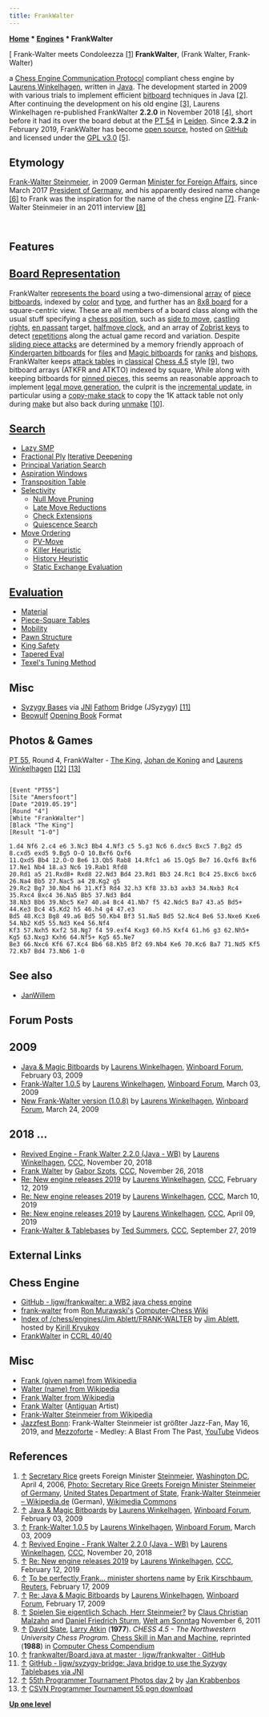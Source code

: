 ```yaml
---
title: FrankWalter
---
```

**[Home](Home "Home") * [Engines](Engines "Engines") * FrankWalter**

\[ Frank-Walter meets Condoleezza <a id="cite-note-1" href="#cite-ref-1">[1]</a>
**FrankWalter**, (Frank Walter, Frank-Walter)

a [Chess Engine Communication Protocol](Chess_Engine_Communication_Protocol "Chess Engine Communication Protocol") compliant chess engine by [Laurens Winkelhagen](Laurens_Winkelhagen "Laurens Winkelhagen"), written in [Java](Java "Java"). The development started in 2009 with various trials to implement efficient [bitboard](Bitboards "Bitboards") techniques in Java <a id="cite-note-2" href="#cite-ref-2">[2]</a>.
After continuing the development on his old engine <a id="cite-note-3" href="#cite-ref-3">[3]</a>, Laurens Winkelhagen re-published FrankWalter **2.2.0** in November 2018 <a id="cite-note-4" href="#cite-ref-4">[4]</a>,
short before it had its over the board debut at the [PT 54](PT_54 "PT 54") in [Leiden](https://en.wikipedia.org/wiki/Leiden).
Since **2.3.2** in February 2019, FrankWalter has become [open source](Category:Open_Source "Category:Open Source"), hosted on [GitHub](https://en.wikipedia.org/wiki/GitHub) and licensed under the [GPL v3.0](Free_Software_Foundation#GPL "Free Software Foundation") <a id="cite-note-5" href="#cite-ref-5">[5]</a>.

## Etymology

[Frank-Walter Steinmeier](https://en.wikipedia.org/wiki/Frank-Walter_Steinmeier), in 2009 German [Minister for Foreign Affairs](<https://en.wikipedia.org/wiki/Minister_for_Foreign_Affairs_(Germany)>), since March 2017 [President of Germany](https://en.wikipedia.org/wiki/President_of_Germany),
and his apparently desired name change <a id="cite-note-6" href="#cite-ref-6">[6]</a> to Frank was the inspiration for the name of the chess engine <a id="cite-note-7" href="#cite-ref-7">[7]</a>. Frank-Walter Steinmeier in an 2011 interview <a id="cite-note-8" href="#cite-ref-8">[8]</a>

```C++Mr. Steinmeier, can you actually play chess, like [Peer Steinbrück](https://en.wikipedia.org/wiki/Peer_Steinbr%C3%BCck) and [Helmut Schmidt](https://en.wikipedia.org/wiki/Helmut_Schmidt)?

```

```C++Frank-Walter Steinmeier: Neither am I a good chess player nor am I currently writing a book.

```

## Features

## [Board Representation](Board_Representation "Board Representation")

FrankWalter [represents the board](Board_Representation "Board Representation") using a two-dimensional [array](Array "Array") of [piece bitboards](Bitboard_Board-Definition#CBoardDef "Bitboard Board-Definition"), indexed by [color](Color "Color") and [type](Pieces#PieceTypeCoding "Pieces"), and further has an [8x8 board](8x8_Board "8x8 Board") for a square-centric view.
These are all members of a board class along with the usual stuff specifying a [chess position](Chess_Position "Chess Position"), such as [side to move](Side_to_move "Side to move"), [castling rights](Castling_Rights "Castling Rights"), [en passant](En_passant "En passant") target, [halfmove clock](Halfmove_Clock "Halfmove Clock"), and an array of [Zobrist keys](Zobrist_Hashing "Zobrist Hashing") to detect [repetitions](Repetitions "Repetitions") along the actual game record and variation.
Despite [sliding piece attacks](Sliding_Piece_Attacks "Sliding Piece Attacks") are determined by a memory friendly approach of [Kindergarten bitboards](Kindergarten_Bitboards "Kindergarten Bitboards") for [files](Files "Files") and [Magic bitboards](Magic_Bitboards "Magic Bitboards") for [ranks](Ranks "Ranks") and [bishops](Bishop "Bishop"),
FrankWalter keeps [attack tables](Attack_and_Defend_Maps "Attack and Defend Maps") in [classical](Attack_and_Defend_Maps#Classical_Approach "Attack and Defend Maps") [Chess 4.5](</Chess_(Program)> "Chess (Program)") style <a id="cite-note-9" href="#cite-ref-9">[9]</a>, two bitboard arrays (ATKFR and ATKTO) indexed by square,
While along with keeping bitboards for [pinned pieces](Pin "Pin"), this seems an reasonable approach to implement [legal move generation](Move_Generation#Legal "Move Generation"), the culprit is the [incremental update](Incremental_Updates "Incremental Updates"),
in particular using a [copy-make stack](Copy-Make#Stack "Copy-Make") to copy the 1K attack table not only during [make](Make_Move "Make Move") but also back during [unmake](Unmake_Move "Unmake Move") <a id="cite-note-10" href="#cite-ref-10">[10]</a>.

## [Search](Search "Search")

- [Lazy SMP](Lazy_SMP "Lazy SMP")
- [Fractional Ply](Depth#FractionalPlies "Depth") [Iterative Deepening](Iterative_Deepening "Iterative Deepening")
- [Principal Variation Search](Principal_Variation_Search "Principal Variation Search")
- [Aspiration Windows](Aspiration_Windows "Aspiration Windows")
- [Transposition Table](Transposition_Table "Transposition Table")
- [Selectivity](Selectivity "Selectivity")
  - [Null Move Pruning](Null_Move_Pruning "Null Move Pruning")
  - [Late Move Reductions](Late_Move_Reductions "Late Move Reductions")
  - [Check Extensions](Check_Extensions "Check Extensions")
  - [Quiescence Search](Quiescence_Search "Quiescence Search")
- [Move Ordering](Move_Ordering "Move Ordering")
  - [PV-Move](PV-Move "PV-Move")
  - [Killer Heuristic](Killer_Heuristic "Killer Heuristic")
  - [History Heuristic](History_Heuristic "History Heuristic")
  - [Static Exchange Evaluation](Static_Exchange_Evaluation "Static Exchange Evaluation")

## [Evaluation](Evaluation "Evaluation")

- [Material](Material "Material")
- [Piece-Square Tables](Piece-Square_Tables "Piece-Square Tables")
- [Mobility](Mobility "Mobility")
- [Pawn Structure](Pawn_Structure "Pawn Structure")
- [King Safety](King_Safety "King Safety")
- [Tapered Eval](Tapered_Eval "Tapered Eval")
- [Texel's Tuning Method](Texel%27s_Tuning_Method "Texel's Tuning Method")

## Misc

- [Syzygy Bases](Syzygy_Bases "Syzygy Bases") via [JNI](https://en.wikipedia.org/wiki/Java_Native_Interface) [Fathom](Syzygy_Bases#Fathom "Syzygy Bases") Bridge (JSyzygy) <a id="cite-note-11" href="#cite-ref-11">[11]</a>
- [Beowulf](Beowulf "Beowulf") [Opening Book](Opening_Book "Opening Book") Format

## Photos & Games

[](https://csvn.nl/index.php/nieuws/51-toernooien/830-55th-programmer-tournament-ranking)
[PT 55](PT_55 "PT 55"), Round 4, FrankWalter - [The King](The_King "The King"), [Johan de Koning](Johan_de_Koning "Johan de Koning") and [Laurens Winkelhagen](Laurens_Winkelhagen "Laurens Winkelhagen") <a id="cite-note-12" href="#cite-ref-12">[12]</a> <a id="cite-note-13" href="#cite-ref-13">[13]</a>

```

[Event "PT55"]
[Site "Amersfoort"]
[Date "2019.05.19"]
[Round "4"]
[White "FrankWalter"]
[Black "The King"]
[Result "1-0"]

1.d4 Nf6 2.c4 e6 3.Nc3 Bb4 4.Nf3 c5 5.g3 Nc6 6.dxc5 Bxc5 7.Bg2 d5 8.cxd5 exd5 9.Bg5 O-O 10.Bxf6 Qxf6 
11.Qxd5 Bb4 12.O-O Be6 13.Qb5 Rab8 14.Rfc1 a6 15.Qg5 Be7 16.Qxf6 Bxf6 17.Ne1 Nb4 18.a3 Nc6 19.Rab1 Rfd8 
20.Rd1 a5 21.Rxd8+ Rxd8 22.Nd3 Bd4 23.Rd1 Bb3 24.Rc1 Bc4 25.Bxc6 bxc6 26.Na4 Bb5 27.Nac5 a4 28.Kg2 g5
29.Rc2 Bg7 30.Nb4 h6 31.Kf3 Rd4 32.h3 Kf8 33.b3 axb3 34.Nxb3 Rc4 35.Rxc4 Bxc4 36.Na5 Bb5 37.Nd3 Bd4 
38.Nb3 Bb6 39.Nbc5 Ke7 40.a4 Bc4 41.Nb7 f5 42.Ndc5 Ba7 43.a5 Bd5+ 44.Ke3 Bc4 45.Kd2 h5 46.h4 g4 47.e3 
Bd5 48.Kc3 Bg8 49.a6 Bd5 50.Kb4 Bf3 51.Na5 Bd5 52.Nc4 Be6 53.Nxe6 Kxe6 54.Nb2 Kd5 55.Nd3 Ke4 56.Nf4
Kf3 57.Nxh5 Kxf2 58.Ng7 f4 59.exf4 Kxg3 60.h5 Kxf4 61.h6 g3 62.Nh5+ Kg5 63.Nxg3 Kxh6 64.Nf5+ Kg5 65.Ne7 
Be3 66.Nxc6 Kf6 67.Kc4 Bb6 68.Kb5 Bf2 69.Nb4 Ke6 70.Kc6 Ba7 71.Nd5 Kf5 72.Kb7 Bd4 73.Nb6 1-0

```

## See also

- [JanWillem](JanWillem "JanWillem")

## Forum Posts

## 2009

- [Java & Magic Bitboards](http://www.open-aurec.com/wbforum/viewtopic.php?f=4&t=49948) by [Laurens Winkelhagen](Laurens_Winkelhagen "Laurens Winkelhagen"), [Winboard Forum](Computer_Chess_Forums "Computer Chess Forums"), February 03, 2009
- [Frank-Walter 1.0.5](http://www.open-aurec.com/wbforum/viewtopic.php?f=2&t=50010) by [Laurens Winkelhagen](Laurens_Winkelhagen "Laurens Winkelhagen"), [Winboard Forum](Computer_Chess_Forums "Computer Chess Forums"), March 03, 2009
- [New Frank-Walter version (1.0.8)](http://www.open-aurec.com/wbforum/viewtopic.php?f=2&t=50051) by [Laurens Winkelhagen](Laurens_Winkelhagen "Laurens Winkelhagen"), [Winboard Forum](Computer_Chess_Forums "Computer Chess Forums"), March 24, 2009

## 2018 ...

- [Revived Engine - Frank Walter 2.2.0 (Java - WB)](http://talkchess.com/forum3/viewtopic.php?t=68989) by [Laurens Winkelhagen](Laurens_Winkelhagen "Laurens Winkelhagen"), [CCC](CCC "CCC"), November 20, 2018
- [Frank Walter](http://www.talkchess.com/forum3/viewtopic.php?f=2&t=69057) by [Gabor Szots](Gabor_Szots "Gabor Szots"), [CCC](CCC "CCC"), November 26, 2018
- [Re: New engine releases 2019](http://talkchess.com/forum3/viewtopic.php?f=2&t=69754&start=9) by [Laurens Winkelhagen](Laurens_Winkelhagen "Laurens Winkelhagen"), [CCC](CCC "CCC"), February 12, 2019
- [Re: New engine releases 2019](http://talkchess.com/forum3/viewtopic.php?f=2&t=69754&start=34) by [Laurens Winkelhagen](Laurens_Winkelhagen "Laurens Winkelhagen"), [CCC](CCC "CCC"), March 10, 2019
- [Re: New engine releases 2019](http://talkchess.com/forum3/viewtopic.php?f=2&t=69754&start=96) by [Laurens Winkelhagen](Laurens_Winkelhagen "Laurens Winkelhagen"), [CCC](CCC "CCC"), April 09, 2019
- [Frank-Walter & Tablebases](http://www.talkchess.com/forum3/viewtopic.php?f=2&t=71937) by [Ted Summers](Ted_Summers "Ted Summers"), [CCC](CCC "CCC"), September 27, 2019

## External Links

## Chess Engine

- [GitHub - ljgw/frankwalter: a WB2 java chess engine](https://github.com/ljgw/frankwalter)
- [frank-walter](http://www.computer-chess.org/doku.php?id=computer_chess:engines:frank-walter:index) from [Ron Murawski's](Ron_Murawski "Ron Murawski") [Computer-Chess Wiki](http://computer-chess.org/doku.php?id=home)
- [Index of /chess/engines/Jim Ablett/FRANK-WALTER](http://kirr.homeunix.org/chess/engines/Jim%20Ablett/FRANK-WALTER/) by [Jim Ablett](Jim_Ablett "Jim Ablett"), hosted by [Kirill Kryukov](Kirill_Kryukov "Kirill Kryukov")
- [FrankWalter](https://ccrl.chessdom.com/ccrl/4040/cgi/compare_engines.cgi?family=FrankWalter&print=Rating+list&print=Results+table&print=LOS+table&print=Ponder+hit+table&print=Eval+difference+table&print=Comopp+gamenum+table&print=Overlap+table&print=Score+with+common+opponents)  in [CCRL 40/40](CCRL "CCRL")

## Misc

- [Frank (given name) from Wikipedia](<https://en.wikipedia.org/wiki/Frank_(given_name)>)
- [Walter (name) from Wikipedia](<https://en.wikipedia.org/wiki/Walter_(name)>)
- [Frank Walter from Wikipedia](https://en.wikipedia.org/wiki/Frank_Walter)
- [Frank Walter](http://www.frankwalter.org/) ([Antiguan](https://en.wikipedia.org/wiki/Antigua) Artist)
- [Frank-Walter Steinmeier from Wikipedia](https://en.wikipedia.org/wiki/Frank-Walter_Steinmeier)
- [Jazzfest Bonn](https://www.jazzfest-bonn.de/en/2019-2/videos-jazzfest-bonn-2019/): Frank-Walter Steinmeier ist größter Jazz-Fan, May 16, 2019, and [Mezzoforte](Category:Mezzoforte "Category:Mezzoforte") - Medley: A Blast From The Past, [YouTube](https://en.wikipedia.org/wiki/YouTube) Videos

## References

1. <a id="cite-ref-1" href="#cite-note-1">↑</a> [Secretary Rice](https://en.wikipedia.org/wiki/Condoleezza_Rice) greets Foreign Minister [Steinmeier](https://en.wikipedia.org/wiki/Frank-Walter_Steinmeier), [Washington DC](https://en.wikipedia.org/wiki/Washington,_D.C.), April 4, 2006, [Photo: Secretary Rice Greets Foreign Minister Steinmeier of Germany](https://2001-2009.state.gov/r/pa/ei/pix/2006/64144.htm), [United States Department of State](https://en.wikipedia.org/wiki/United_States_Department_of_State), [Frank-Walter Steinmeier – Wikipedia.de](https://de.wikipedia.org/wiki/Frank-Walter_Steinmeier) (German), [Wikimedia Commons](https://en.wikipedia.org/wiki/Wikimedia_Commons)
1. <a id="cite-ref-2" href="#cite-note-2">↑</a> [Java & Magic Bitboards](http://www.open-aurec.com/wbforum/viewtopic.php?f=4&t=49948) by [Laurens Winkelhagen](Laurens_Winkelhagen "Laurens Winkelhagen"), [Winboard Forum](Computer_Chess_Forums "Computer Chess Forums"), February 03, 2009
1. <a id="cite-ref-3" href="#cite-note-3">↑</a> [Frank-Walter 1.0.5](http://www.open-aurec.com/wbforum/viewtopic.php?f=2&t=50010) by [Laurens Winkelhagen](Laurens_Winkelhagen "Laurens Winkelhagen"), [Winboard Forum](Computer_Chess_Forums "Computer Chess Forums"), March 03, 2009
1. <a id="cite-ref-4" href="#cite-note-4">↑</a> [Revived Engine - Frank Walter 2.2.0 (Java - WB)](http://talkchess.com/forum3/viewtopic.php?t=68989) by [Laurens Winkelhagen](Laurens_Winkelhagen "Laurens Winkelhagen"), [CCC](CCC "CCC"), November 20, 2018
1. <a id="cite-ref-5" href="#cite-note-5">↑</a> [Re: New engine releases 2019](http://talkchess.com/forum3/viewtopic.php?f=2&t=69754&start=9) by [Laurens Winkelhagen](Laurens_Winkelhagen "Laurens Winkelhagen"), [CCC](CCC "CCC"), February 12, 2019
1. <a id="cite-ref-6" href="#cite-note-6">↑</a> [To be perfectly Frank... minister shortens name](https://uk.reuters.com/article/oukoe-uk-germany-spd-steinmeier/to-be-perfectly-frank-minister-shortens-name-idUKTRE51E19520090217) by [Erik Kirschbaum](https://www1.wdr.de/daserste/presseclub/gaeste/gast-erik-kirschbaum-latimes-100.html), [Reuters](https://en.wikipedia.org/wiki/Reuters), February 17, 2009
1. <a id="cite-ref-7" href="#cite-note-7">↑</a> [Re: Java & Magic Bitboards](http://www.open-aurec.com/wbforum/viewtopic.php?f=4&t=49948&p=189209#p189206) by [Laurens Winkelhagen](Laurens_Winkelhagen "Laurens Winkelhagen"), [Winboard Forum](Computer_Chess_Forums "Computer Chess Forums"), February 17, 2009
1. <a id="cite-ref-8" href="#cite-note-8">↑</a> [Spielen Sie eigentlich Schach, Herr Steinmeier?](https://www.welt.de/print/wams/politik/article13700701/Spielen-Sie-eigentlich-Schach-Herr-Steinmeier.html) by [Claus Christian Malzahn](https://de.wikipedia.org/wiki/Claus_Christian_Malzahn) and [Daniel Friedrich Sturm](https://de.wikipedia.org/wiki/Daniel_Friedrich_Sturm), [Welt am Sonntag](https://en.wikipedia.org/wiki/Welt_am_Sonntag) November 6, 2011
1. <a id="cite-ref-9" href="#cite-note-9">↑</a> [David Slate](David_Slate "David Slate"), [Larry Atkin](Larry_Atkin "Larry Atkin") (**1977**). *CHESS 4.5 - The Northwestern University Chess Program.* [Chess Skill in Man and Machine](Chess_Skill_in_Man_and_Machine "Chess Skill in Man and Machine"), reprinted (**1988**) in [Computer Chess Compendium](Computer_Chess_Compendium "Computer Chess Compendium")
1. <a id="cite-ref-10" href="#cite-note-10">↑</a> [frankwalter/Board.java at master · ljgw/frankwalter · GitHub](https://github.com/ljgw/frankwalter/blob/master/src/main/java/com/winkelhagen/chess/frankwalter/board/Board.java)
1. <a id="cite-ref-11" href="#cite-note-11">↑</a> [GitHub - ljgw/syzygy-bridge: Java bridge to use the Syzygy Tablebases via JNI](https://github.com/ljgw/syzygy-bridge)
1. <a id="cite-ref-12" href="#cite-note-12">↑</a> [55th Programmer Tournament Photos day 2](https://csvn.nl/index.php/nieuws/51-toernooien/830-55th-programmer-tournament-ranking) by [Jan Krabbenbos](Jan_Krabbenbos "Jan Krabbenbos")
1. <a id="cite-ref-13" href="#cite-note-13">↑</a> [CSVN Programmer Tournament 55 pgn download](https://csvn.nl/index.php/download/partijen/csvn-programmer-tournaments/262-csvn-programmer-tournament-55)

**[Up one level](Engines "Engines")**

